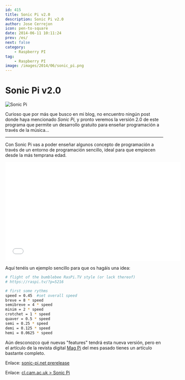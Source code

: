 ```yaml
---
id: 415
title: Sonic Pi v2.0
description: Sonic Pi v2.0
author: Jose Cerrejon
icon: pen-to-square
date: 2014-06-11 10:11:24
prev: /es/
next: false
category:
    - Raspberry PI
tag:
    - Raspberry PI
image: /images/2014/06/sonic_pi.png
---
```


# Sonic Pi v2.0

![Sonic Pi](/images/2014/06/sonic_pi.png)

Curioso que por más que busco en mi blog, no encuentro ningún post donde haya mencionado _Sonic Pi_, y pronto veremos la versión 2.0 de este programa que permite un desarrollo gratuito para enseñar programación a través de la música...

---

Con Sonic Pi vas a poder enseñar algunos concepto de programación a través de un entorno de programación sencillo, ideal para que empiecen desde la más temprana edad.

<iframe width="560" height="315" src="//www.youtube.com/embed/RTInHfmZXZY" frameborder="0" allowfullscreen></iframe>

Aquí tenéis un ejemplo sencillo para que os hagáis una idea:

```bash
# flight of the bumblebee RasPi.TV style (or lack thereof)
# https://raspi.tv/?p=5216

# first some rythms
speed = 0.45  #set overall speed
breve = 8 * speed
semibreve = 4 * speed
minim = 2 * speed
crotchet = 1 * speed
quaver = 0.5 * speed
semi = 0.25 * speed
demi = 0.125 * speed
hemi = 0.0625 * speed
```

Aún desconozco qué nuevas "features" tendrá esta nueva versión, pero en el artículo de la revista digital [Mag Pi](https://www.themagpi.com/issue/issue-23/) del mes pasado tienes un artículo bastante completo.

Enlace: [sonic-pi.net prerelease](https://sonic-pi.net/get-v2.0)

Enlace: [cl.cam.ac.uk > Sonic Pi](https://www.cl.cam.ac.uk/projects/raspberrypi/sonicpi/index.html)
